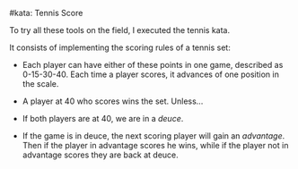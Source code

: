 #kata: Tennis Score

To try all these tools on the field, I executed the tennis kata. 

It consists of implementing the scoring rules of a tennis set:

- Each player can have either of these points in one game, described as 0-15-30-40. Each time a player scores, it advances of one position in the scale.

- A player at 40 who scores wins the set. Unless...

- If both players are at 40, we are in a *deuce*. 

- If the game is in deuce, the next scoring player will gain an *advantage*. Then if the player in advantage scores he wins, while if the player not in advantage scores they are back at deuce.